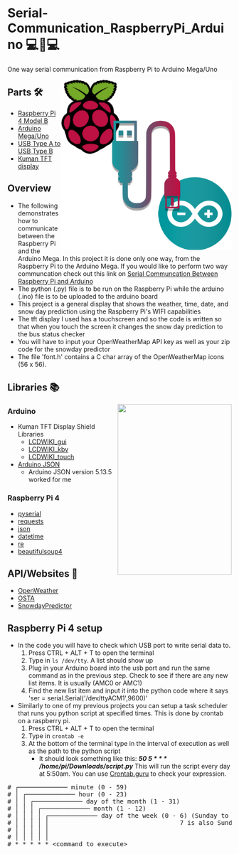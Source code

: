 # Serial-Communication_RaspberryPi_Arduino 💻📶💻
One way serial communication from Raspberry Pi to Arduino Mega/Uno

<p> 
  <img width=384 height=384 align='Right' src="https://github.com/Raziz1/Serial-Communication_RaspberryPi_Arduino/blob/main/images/Rasp-Arduino.png? raw=true">
</p>

## Parts 🛠
* [Raspberry Pi 4 Model B](https://www.amazon.ca/Raspberry-Pi-Computer-Model-4GB/dp/B07W4JM192/ref=sr_1_7?dchild=1&keywords=raspberry+pi+4&qid=1607186145&sr=8-7)
* [Arduino Mega/Uno](https://www.amazon.ca/Elegoo-Board-ATmega2560-ATMEGA16U2-Arduino/dp/B01H4ZLZLQ/ref=sr_1_12?dchild=1&keywords=arduino+mega&qid=1607186201&sr=8-12)
* [USB Type A to USB Type B](https://www.amazon.ca/JSAUX-Printer-Scanner-Compatible-Lexmark/dp/B07RW66XRW/ref=sr_1_7?dchild=1&keywords=usb+a+to+usb+b&qid=1607186219&sr=8-7)
* [Kuman TFT display](https://www.amazon.ca/480x320-Screen-Module-Arduino-Without/dp/B07NWH47PV/ref=sr_1_24?dchild=1&keywords=tft+display+kuman&qid=1607187338&sr=8-24)

## Overview
* The following demonstrates how to communicate between the Raspberry Pi and the Arduino Mega. In this project it is done only one way, from the Raspberry Pi to the Arduino Mega. If you would like to perform two way communcation check out this link on [Serial Communcation Between Raspberry Pi and Arduino](https://roboticsbackend.com/raspberry-pi-arduino-serial-communication/)
* The python (.py) file is to be run on the Raspberry Pi while the arduino (.ino) file is to be uploaded to the arduino board
* This project is a general display that shows the weather, time, date, and snow day prediction using the Raspberry Pi's WIFI capabilities
* The tft display I used has a touchscreen and so the code is written so that when you touch the screen it changes the snow day prediction to the bus status checker
* You will have to input your OpenWeatherMap API key as well as your zip code for the snowday predictor
* The file 'font.h' contains a C char array of the OpenWeatherMap icons (56 x 56).  

## Libraries 📚

<p> 
  <img width=256 height=384 align='Right' src="https://github.com/Raziz1/Serial-Communication_RaspberryPi_Arduino/blob/main/images/SnowdayPredictor.png? raw=true">
</p>

### Arduino
* Kuman TFT Display Shield Libraries
  - [LCDWIKI_gui](https://github.com/lcdwiki/LCDWIKI_gui)
  - [LCDWIKI_kbv](https://github.com/lcdwiki/LCDWIKI_kbv)
  - [LCDWIKI_touch](https://github.com/lcdwiki/LCDWIKI_touch)
* [Arduino JSON](https://github.com/bblanchon/ArduinoJson)
  - Arduino JSON version 5.13.5 worked for me
 ### Raspberry Pi 4
 *  [pyserial](https://pypi.org/project/pyserial/)
 *  [requests](https://pypi.org/project/requests/)
 *  [json](https://docs.python.org/3/library/json.html)
 *  [datetime](https://docs.python.org/3/library/datetime.html)
 *  [re](https://docs.python.org/3/library/re.html)
 *  [beautifulsoup4](https://pypi.org/project/beautifulsoup4/)

## API/Websites 📶
* [OpenWeather](https://openweathermap.org/)
* [OSTA](http://www.ottawaschoolbus.ca/)
* [SnowdayPredictor](https://www.snowdaycalculator.com/)

## Raspberry Pi 4 setup
* In the code you will have to check which USB port to write serial data to.
  1. Press CTRL + ALT + T to open the terminal
  2. Type in `ls /dev/tty`. A list should show up
  3. Plug in your Arduino board into the usb port and run the same command as in the previous step. Check to see if there are any new list items. It is usually (AMC0 or AMC1)
  4. Find the new list item and input it into the python code where it says 'ser = serial.Serial('/dev/ttyACM1',9600)'
* Similarly to one of my previous projects you can setup a task scheduler that runs you python script at specified times. This is done by crontab on a raspberry pi.
  1. Press CTRL + ALT + T to open the terminal
  2. Type in `crontab -e`
  3. At the bottom of the terminal type in the interval of execution as well as the path to the python script
      * It should look something like this: **_50 5 * * * /home/pi/Downloads/script.py_** This will run the script every day at 5:50am. You can use [Crontab.guru](https://crontab.guru/) to check your expression. 
      
 <pre># ┌───────────── minute (0 - 59)
# │ ┌───────────── hour (0 - 23)
# │ │ ┌───────────── day of the month (1 - 31)
# │ │ │ ┌───────────── month (1 - 12)
# │ │ │ │ ┌───────────── day of the week (0 - 6) (Sunday to Saturday;
# │ │ │ │ │                                   7 is also Sunday on some systems)
# │ │ │ │ │
# │ │ │ │ │
# * * * * * &lt;command to execute&gt;
</pre>
